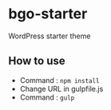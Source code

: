 # bgo-starter

WordPress starter theme

## How to use
- Command : `npm install`
- Change URL in gulpfile.js
- Command : `gulp`
